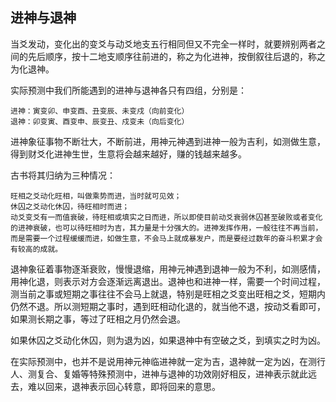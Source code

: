 ## 进神与退神

当爻发动，变化出的变爻与动爻地支五行相同但又不完全一样时，就要辨别两者之间的先后顺序，按十二地支顺序往前进的，称之为化进神，按倒叙往后退的，称之为化退神。

实际预测中我们所能遇到的进神与退神各只有四组，分别是：
```
进神：寅变卯、申变酉、丑变辰、未变戍（向前变化）
退神：卯变寅、酉变申、辰变丑、戍变未（向后变化）
```
进神象征事物不断壮大，不断前进，用神元神遇到进神一般为吉利，如测做生意，得到财爻化进神生世，生意将会越来越好，赚的钱越来越多。

古书将其归纳为三种情况：
```
旺相之爻动化旺相，叫做乘势而进，当时就可见效；
休囚之爻动化休囚，待旺相时而进；
动爻变爻有一而值衰破，待旺相或填实之日而进，所以即使目前动爻衰弱休囚甚至破败或者变化的进神衰破，也可以待旺相时为吉，其力量是十分强大的。进神发挥作用，一般往往不再当前，而是需要一个过程缓缓而进，如做生意，不会马上就成暴发户，而是要经过数年的奋斗积累才会有较高的成就。
```

退神象征着事物逐渐衰败，慢慢退缩，用神元神遇到退神一般为不利，如测感情，用神化退，则表示对方会逐渐远离退出。退神也和进神一样，需要一个时间过程，测当前之事或短期之事往往不会马上就退，特别是旺相之爻变出旺相之爻，短期内仍然不退。所以测短期之事时，遇到旺相动化退的，就当他不退，按动爻看即可，如果测长期之事，等过了旺相之月仍然会退。

如果休囚之爻动化休囚，则为退为凶，如果退神中有空破之爻，到填实之时为凶。

在实际预测中，也并不是说用神元神临进神就一定为吉，退神就一定为凶，在测行人、测复合、复婚等特殊预测中，进神与退神的功效刚好相反，进神表示就此远去，难以回来，退神表示回心转意，即将回来的意思。